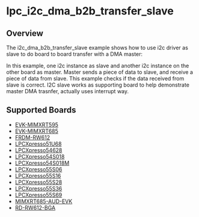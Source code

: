 # lpc_i2c_dma_b2b_transfer_slave

## Overview
The i2c_dma_b2b_transfer_slave example shows how to use i2c driver as slave to do board to board transfer 
with a DMA master:

In this example, one i2c instance as slave and another i2c instance on the other board as master. Master sends a 
piece of data to slave, and receive a piece of data from slave. This example checks if the data received from 
slave is correct. I2C slave works as supporting board to help demonstrate master DMA trasnfer, actually uses interrupt
way.

## Supported Boards
- [EVK-MIMXRT595](../../../../_boards/evkmimxrt595/driver_examples/i2c/dma_b2b_transfer/slave/example_board_readme.md)
- [EVK-MIMXRT685](../../../../_boards/evkmimxrt685/driver_examples/i2c/dma_b2b_transfer/slave/example_board_readme.md)
- [FRDM-RW612](../../../../_boards/frdmrw612/driver_examples/i2c/dma_b2b_transfer/slave/example_board_readme.md)
- [LPCXpresso51U68](../../../../_boards/lpcxpresso51u68/driver_examples/i2c/dma_b2b_transfer/slave/example_board_readme.md)
- [LPCXpresso54628](../../../../_boards/lpcxpresso54628/driver_examples/i2c/dma_b2b_transfer/slave/example_board_readme.md)
- [LPCXpresso54S018](../../../../_boards/lpcxpresso54s018/driver_examples/i2c/dma_b2b_transfer/slave/example_board_readme.md)
- [LPCXpresso54S018M](../../../../_boards/lpcxpresso54s018m/driver_examples/i2c/dma_b2b_transfer/slave/example_board_readme.md)
- [LPCXpresso55S06](../../../../_boards/lpcxpresso55s06/driver_examples/i2c/dma_b2b_transfer/slave/example_board_readme.md)
- [LPCXpresso55S16](../../../../_boards/lpcxpresso55s16/driver_examples/i2c/dma_b2b_transfer/slave/example_board_readme.md)
- [LPCXpresso55S28](../../../../_boards/lpcxpresso55s28/driver_examples/i2c/dma_b2b_transfer/slave/example_board_readme.md)
- [LPCXpresso55S36](../../../../_boards/lpcxpresso55s36/driver_examples/i2c/dma_b2b_transfer/slave/example_board_readme.md)
- [LPCXpresso55S69](../../../../_boards/lpcxpresso55s69/driver_examples/i2c/dma_b2b_transfer/slave/example_board_readme.md)
- [MIMXRT685-AUD-EVK](../../../../_boards/mimxrt685audevk/driver_examples/i2c/dma_b2b_transfer/slave/example_board_readme.md)
- [RD-RW612-BGA](../../../../_boards/rdrw612bga/driver_examples/i2c/dma_b2b_transfer/slave/example_board_readme.md)
